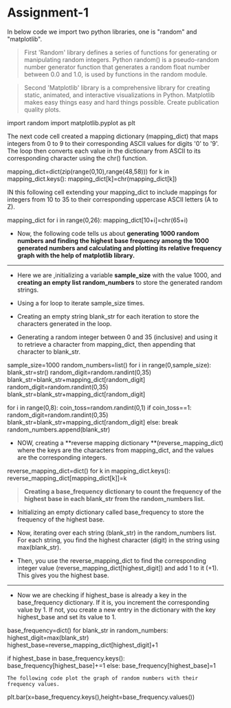 # Assignment-1
In below code we import two python libraries, one is "random" and "matplotlib".

>First 'Random' library defines a series of functions for generating or manipulating random integers. Python random() is a pseudo-random number generator function that generates a random float number between 0.0 and 1.0, is used by functions in the random module.


>Second 'Matplotlib' library is a comprehensive library for creating static, animated, and interactive visualizations in Python. Matplotlib makes easy things easy and hard things possible. Create publication quality plots.



import random
import matplotlib.pyplot as plt

The next code cell created a mapping dictionary (mapping_dict) that maps integers from 0 to 9 to their corresponding ASCII values for digits '0' to '9'. The loop then converts each value in the dictionary from ASCII to its corresponding character using the chr() function.

mapping_dict=dict(zip(range(0,10),range(48,58)))
for k in mapping_dict.keys():
  mapping_dict[k]=chr(mapping_dict[k])

  IN this following cell extending your mapping_dict to include mappings for integers from 10 to 35 to their corresponding uppercase ASCII letters (A to Z).

  mapping_dict
for i in range(0,26):
  mapping_dict[10+i]=chr(65+i)

  

* Now, the following code tells us about **generating 1000 random numbers and finding the highest base frequency among the 1000 generated numbers and calculating and plotting its relative frequency graph with the help of matplotlib library.**

---


* Here we are ,initializing a variable **sample_size** with the value 1000, and **creating an empty list random_numbers** to store the generated random strings.

*  Using a for loop to iterate sample_size times.
*  Creating an empty string blank_str for each iteration to store the
   characters generated in the loop.


* Generating a random integer between 0 and 35 (inclusive) and using it to retrieve a character from mapping_dict, then appending that character to blank_str.





sample_size=1000
random_numbers=list()
for i in range(0,sample_size):
  blank_str=str()
  random_digit=random.randint(0,35)
  blank_str=blank_str+mapping_dict[random_digit]
  random_digit=random.randint(0,35)
  blank_str=blank_str+mapping_dict[random_digit]

  for i in range(0,8):
    coin_toss=random.randint(0,1)
    if coin_toss==1:
      random_digit=random.randint(0,35)
      blank_str=blank_str+mapping_dict[random_digit]
    else:
      break
  random_numbers.append(blank_str)

  

*   NOW, creating a **reverse mapping dictionary **(reverse_mapping_dict) where the keys are the characters from mapping_dict, and the values are the corresponding integers.


reverse_mapping_dict=dict()
for k in mapping_dict.keys():
  reverse_mapping_dict[mapping_dict[k]]=k


  

> **Creating a base_frequency dictionary to count the frequency of the highest base in each blank_str from the random_numbers list.**



*   Initializing an empty dictionary called base_frequency to store the frequency of the highest base.


* Now, iterating over each string (blank_str) in the random_numbers list. For each string, you find the highest character (digit) in the string using max(blank_str).

*   Then, you use the reverse_mapping_dict to find the corresponding integer value (reverse_mapping_dict[highest_digit]) and add 1 to it (+1). This gives you the highest base.
---
* Now we are checking if highest_base is already a key in the base_frequency dictionary. If it is, you increment the corresponding value by 1. If not, you create a new entry in the dictionary with the key highest_base and set its value to 1.





base_frequency=dict()
for blank_str in random_numbers:
  highest_digit=max(blank_str)
  highest_base=reverse_mapping_dict[highest_digit]+1

  if highest_base in base_frequency.keys():
    base_frequency[highest_base]+=1
  else:
    base_frequency[highest_base]=1

    The following code plot the graph of random numbers with their frequency values.
plt.bar(x=base_frequency.keys(),height=base_frequency.values())
